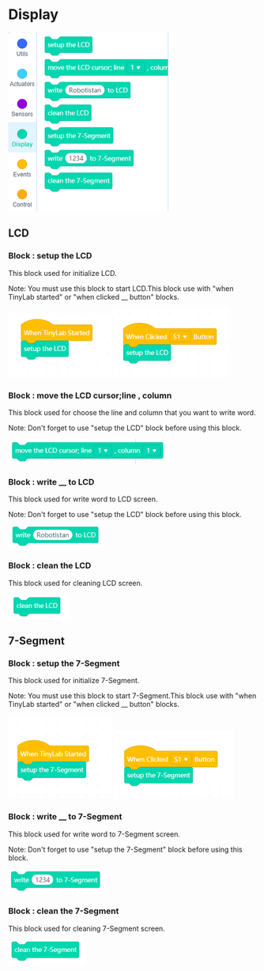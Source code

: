 # Display
![sensors blocks image](../../_assets/display.PNG)

## LCD

### Block : setup the LCD

This block used for initialize LCD.

Note: You must use this block to start LCD.This block use with  "when TinyLab started" or "when clicked __ button" blocks.

![sensors blocks image](../../_assets/setup_lcd.PNG)
![sensors blocks image](../../_assets/setup_lcd_button.PNG)

### Block : move the LCD cursor;line __, column__

This block used for choose the line and column  that you want to write word.

Note: Don't forget to use "setup the LCD" block before using this block.

![sensors blocks image](../../_assets/lcd_cursor.PNG)

### Block : write __ to LCD

This block used for write word to LCD screen.

Note: Don't forget to use "setup the LCD" block before using this block.

![sensors blocks image](../../_assets/write_lcd.PNG)

### Block : clean the LCD

This block used for cleaning LCD screen. 

![sensors blocks image](../../_assets/clean_the_lcd_block.PNG)

## 7-Segment

### Block : setup the 7-Segment

This block used for initialize 7-Segment.

Note:  You must use this block to start 7-Segment.This block use with  "when TinyLab started" or "when clicked __ button" blocks.

![sensors blocks image](../../_assets/setup_7_button.PNG) 
![sensors blocks image](../../_assets/setup_7_segment.PNG)

### Block : write __ to 7-Segment

This block used for write word to 7-Segment screen.

Note: Don't forget to use "setup the 7-Segment" block before using this block.

![sensors blocks image](../../_assets/write_7_segment.PNG)

### Block : clean the 7-Segment

This block used for cleaning 7-Segment screen. 

![sensors blocks image](../../_assets/clean_the_7_segment.PNG)
